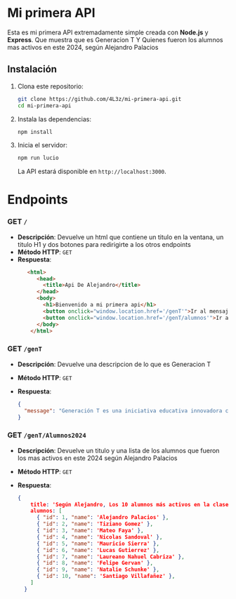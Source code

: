 
# Mi primera API

Esta es mi primera API extremadamente simple creada con **Node.js** y **Express**. Que muestra que es Generacion T Y Quienes fueron los alumnos mas activos en este 2024, según Alejandro Palacios

## Instalación

1. Clona este repositorio:

   ```bash
   git clone https://github.com/4L3z/mi-primera-api.git
   cd mi-primera-api
   ```

2. Instala las dependencias:

   ```bash
   npm install
   ```

3. Inicia el servidor:

   ```bash
   npm run lucio
   ```

   La API estará disponible en `http://localhost:3000`.


# Endpoints

### GET `/`
- **Descripción**: Devuelve un html que contiene un titulo en la ventana, un titulo H1 y dos botones para redirigirte a los otros endpoints
- **Método HTTP**: `GET`
- **Respuesta**:
  ```html
     <html>
        <head>
          <title>Api De Alejandro</title>
        </head>
        <body>
          <h1>Bienvenido a mi primera api</h1>
          <button onclick="window.location.href='/genT'">Ir al mensaje de bienvenida</button>
          <button onclick="window.location.href='/genT/alumnos'">Ir a los alumnos</button>
        </body>
      </html>
  ```

### GET `/genT`

- **Descripción**: Devuelve una descripcion de lo que es Generacion T
- **Método HTTP**: `GET`
- **Respuesta**:

  ```json
  {
    "message": "Generación T es una iniciativa educativa innovadora creada por Streambe con impacto social, gratuita y online para abrirte las puertas al mundo Tech"
  }
  ```

### GET `/genT/Alumnos2024`

- **Descripción**: Devuelve un titulo y una lista de los alumnos que fueron los mas activos en este 2024 según Alejandro Palacios
- **Método HTTP**: `GET`
- **Respuesta**:

  ```json
  {
      title: 'Según Alejandro, Los 10 alumnos más activos en la clase son',
      alumnos: [
        { "id": 1, "name": 'Alejandro Palacios' },
        { "id": 2, "name": 'Tiziano Gomez' },
        { "id": 3, "name": 'Mateo Faya' },
        { "id": 4, "name": 'Nicolas Sandoval' },
        { "id": 5, "name": 'Mauricio Sierra' },
        { "id": 6, "name": 'Lucas Gutierrez' },
        { "id": 7, "name": 'Laureano Nahuel Cabriza' },
        { "id": 8, "name": 'Felipe Gervan' },
        { "id": 9, "name": 'Natalie Schunke' },
        { "id": 10, "name": 'Santiago Villafañez' },
      ]
    }
  ```



